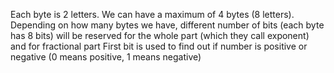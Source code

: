 Each byte is 2 letters. We can have a maximum of 4 bytes (8 letters). Depending on how many bytes we have, different number of bits (each byte has 8 bits) will be reserved for the whole part (which they call exponent) and for fractional part
First bit is used to find out if number is positive or negative (0 means positive, 1 means negative)
